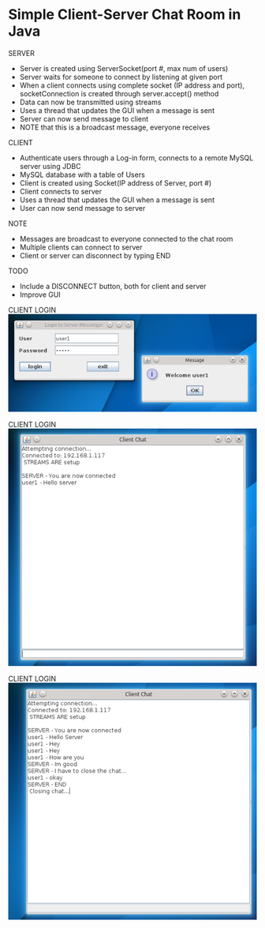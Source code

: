 # Simple Client-Server Chat Room in Java

SERVER
* Server is created using  ServerSocket(port #, max num of users)
* Server waits for someone to connect by listening at given port
* When a client connects using complete socket (IP address and port), socketConnection is created through server.accept() method
* Data can now be transmitted using streams
* Uses a thread that updates the GUI when a message is sent
* Server can now send message to client
* NOTE that this is a broadcast message, everyone receives 

CLIENT
* Authenticate users through a Log-in form, connects to a remote MySQL server using JDBC
* MySQL database with a table of Users
* Client is created using Socket(IP address of Server, port #)
* Client connects to server
* Uses a thread that updates the GUI when a message is sent
* User can now send message to server


NOTE
* Messages are broadcast to everyone connected to the chat room
* Multiple clients can connect to server
* Client or server can disconnect by typing END


TODO
* Include a DISCONNECT button, both for client and server
* Improve GUI

CLIENT LOGIN
![client login](https://github.com/lenmorld/Simple-Client-Server-Messenger/blob/master/screens/client-server-chat.jpg "Logo Title Text 1")

CLIENT LOGIN
![client login](https://github.com/lenmorld/Simple-Client-Server-Messenger/blob/master/screens/client-server-chat2.jpg "Logo Title Text 1")

CLIENT LOGIN
![client login](https://github.com/lenmorld/Simple-Client-Server-Messenger/blob/master/screens/client-server-chat3.jpg "Logo Title Text 1")

